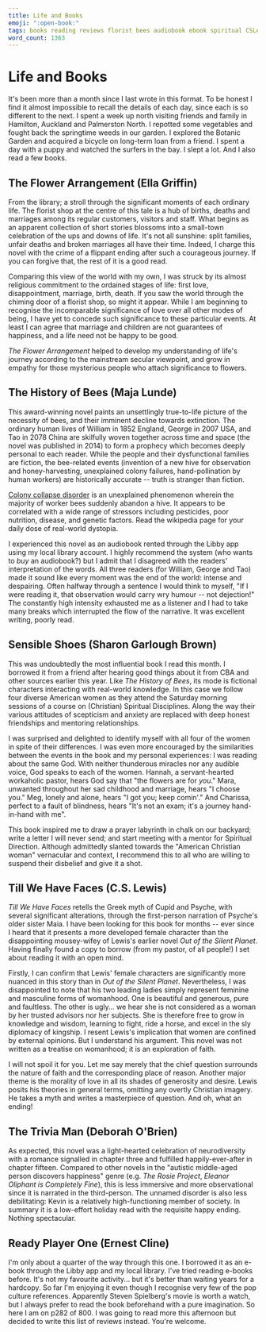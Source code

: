 ```yaml
---
title: Life and Books
emoji: ":open-book:"
tags: books reading reviews florist bees audiobook ebook spiritual CSLewis gender neurodiversity sci-fi fiction
word_count: 1363
---
```


# Life and Books
It's been more than a month since I last wrote in this format. To be honest I find it almost impossible to recall the details of each day, since each is so different to the next. I spent a week up north visiting friends and family in Hamilton, Auckland and Palmerston North. I repotted some vegetables and fought back the springtime weeds in our garden. I explored the Botanic Garden and acquired a bicycle on long-term loan from a friend. I spent a day with a puppy and watched the surfers in the bay. I slept a lot. And I also read a few books.


## The Flower Arrangement (Ella Griffin)
From the library; a stroll through the significant moments of each ordinary life. The florist shop at the centre of this tale is a hub of births, deaths and marriages among its regular customers, visitors and staff. What begins as an apparent collection of short stories blossoms into a small-town celebration of the ups and downs of life. It's not all sunshine: split families, unfair deaths and broken marriages all have their time. Indeed, I charge this novel with the crime of a flippant ending after such a courageous journey. If you can forgive that, the rest of it is a good read.

Comparing this view of the world with my own, I was struck by its almost religious commitment to the ordained stages of life: first love, disappointment, marriage, birth, death. If you saw the world through the chiming door of a florist shop, so might it appear. While I am beginning to recognise the incomparable significance of love over all other modes of being, I have yet to concede such significance to these particular events. At least I can agree that marriage and children are not guarantees of happiness, and a life need not be happy to be good. 

_The Flower Arrangement_ helped to develop my understanding of life's journey according to the mainstream secular viewpoint, and grow in empathy for those mysterious people who attach significance to flowers.

## The History of Bees (Maja Lunde)
This award-winning novel paints an unsettlingly true-to-life picture of the necessity of bees, and their imminent decline towards extinction. The ordinary human lives of William in 1852 England, George in 2007 USA, and Tao in 2078 China are skilfully woven together across time and space (the novel was published in 2014) to form a prophecy which becomes deeply personal to each reader. While the people and their dysfunctional families are fiction, the bee-related events (invention of a new hive for observation and honey-harvesting, unexplained colony failures, hand-pollination by human workers) are historically accurate -- truth is stranger than fiction. 

[Colony collapse disorder](https://en.wikipedia.org/wiki/Colony_collapse_disorder) is an unexplained phenomenon wherein the majority of worker bees suddenly abandon a hive. It appears to be  correlated with a wide range of stressors including pesticides, poor nutrition, disease, and genetic factors. Read the wikipedia page for your daily dose of real-world dystopia.

I experienced this novel as an audiobook rented through the Libby app using my local library account. I highly recommend the system (who wants to _buy_ an audiobook?) but I admit that I disagreed with the readers' interpretation of the words. All three readers (for William, George and Tao) made it sound like every moment was the end of the world: intense and despairing. Often halfway through a sentence I would think to myself, "If I were reading it, that observation would carry wry humour -- not dejection!" The constantly high intensity exhausted me as a listener and I had to take many breaks which interrupted the flow of the narrative. It was excellent writing, poorly read.

## Sensible Shoes (Sharon Garlough Brown)
This was undoubtedly the most influential book I read this month. I borrowed it from a friend after hearing good things about it from CBA and other sources earlier this year. Like _The History of Bees_, its mode is fictional characters interacting with real-world knowledge. In this case we follow four diverse American women as they attend the Saturday morning sessions of a course on (Christian) Spiritual Disciplines. Along the way their various attitudes of scepticism and anxiety are replaced with deep honest friendships and mentoring relationships. 

I was surprised and delighted to identify myself with all four of the women in spite of their differences. I was even more encouraged by the similarities between the events in the book and my personal experiences: I was reading about the same God. With neither thunderous miracles nor any audible voice, God speaks to each of the women. Hannah, a servant-hearted workaholic pastor, hears God say that "the flowers are for _you_." Mara, unwanted throughout her sad childhood and marriage, hears "I choose you." Meg, lonely and alone, hears "I got you; keep comin'." And Charissa, perfect to a fault of blindness, hears "It's not an exam; it's a journey hand-in-hand with me". 

This book inspired me to draw a prayer labyrinth in chalk on our backyard; write a letter I will never send; and start meeting with a mentor for Spiritual Direction. Although admittedly slanted towards the "American Christian woman" vernacular and context, I recommend this to all who are willing to suspend their disbelief and give it a shot. 

## Till We Have Faces (C.S. Lewis)
_Till We Have Faces_ retells the Greek myth of Cupid and Psyche, with several significant alterations, through the first-person narration of Psyche's older sister Maia. I have been looking for this book for months -- ever since I heard that it presents a more developed female character than the disappointing mousey-wifey of Lewis's earlier novel _Out of the Silent Planet_. Having finally found a copy to borrow (from my pastor, of all people!) I set about reading it with an open mind.

Firstly, I can confirm that Lewis' female characters are significantly more nuanced in this story than in _Out of the Silent Planet_. Nevertheless, I was disappointed to note that his two leading ladies simply represent feminine and masculine forms of womanhood. One is beautiful and generous, pure and faultless. The other is ugly... we hear she is not considered as a woman by her trusted advisors nor her subjects. She is therefore free to grow in knowledge and wisdom, learning to fight, ride a horse, and excel in the sly diplomacy of kingship. I resent Lewis's implication that women are confined by external opinions. But I understand his argument. This novel was not written as a treatise on womanhood; it is an exploration of faith. 

I will not spoil it for you. Let me say merely that the chief question surrounds the nature of faith and the corresponding place of reason. Another major theme is the morality of love in all its shades of generosity and desire. Lewis posits his theories in general terms, omitting any overtly Christian imagery. He takes a myth and writes a masterpiece of question. And oh, what an ending!

## The Trivia Man (Deborah O'Brien)
As expected, this novel was a light-hearted celebration of neurodiversity with a romance signalled in chapter three and fulfilled happily-ever-after in chapter fifteen. Compared to other novels in the "autistic middle-aged person discovers happiness" genre (e.g. _The Rosie Project_, _Eleanor Oliphant is Completely Fine_), this is less immersive and more observational since it is narrated in the third-person. The unnamed disorder is also less debilitating: Kevin is a relatively high-functioning member of society. In summary it is a low-effort holiday read with the requisite happy ending. Nothing spectacular.

## Ready Player One (Ernest Cline)
I'm only about a quarter of the way through this one. I borrowed it as an e-book through the Libby app and my local library. I've tried reading e-books before. It's not my favourite activity... but it's better than waiting years for a hardcopy. So far I'm enjoying it even though I recognise very few of the pop culture references. Apparently Steven Spielberg's movie is worth a watch, but I always prefer to read the book beforehand with a pure imagination. So here I am on p282 of 800. I was going to read more this afternoon but decided to write this list of reviews instead. You're welcome.